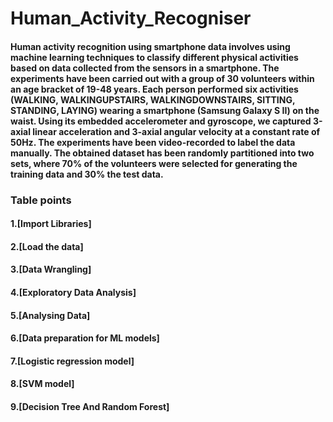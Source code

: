 # Human_Activity_Recogniser

#### Human activity recognition using smartphone data involves using machine learning techniques to classify different physical activities based on data collected from the sensors in a smartphone. The experiments have been carried out with a group of 30 volunteers within an age bracket of 19-48 years. Each person performed six activities (WALKING, WALKINGUPSTAIRS, WALKINGDOWNSTAIRS, SITTING, STANDING, LAYING) wearing a smartphone (Samsung Galaxy S II) on the waist. Using its embedded accelerometer and gyroscope, we captured 3-axial linear acceleration and 3-axial angular velocity at a constant rate of 50Hz. The experiments have been video-recorded to label the data manually. The obtained dataset has been randomly partitioned into two sets, where 70% of the volunteers were selected for generating the training data and 30% the test data.

### Table points
#### 1.[Import Libraries]
#### 2.[Load the data]
#### 3.[Data Wrangling]
#### 4.[Exploratory Data Analysis]
#### 5.[Analysing Data]
#### 6.[Data preparation for ML models]
#### 7.[Logistic regression model]
#### 8.[SVM model]
#### 9.[Decision Tree And Random Forest]
